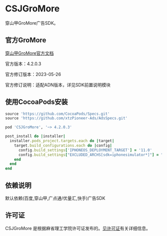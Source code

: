 # CSJGroMore
穿山甲GroMore广告SDK。

## 官方GroMore
[穿山甲GroMore官方文档](https://www.csjplatform.com/union/media/union/download/detail?id=79&osType=ios&locale=zh-CN&backPath=/union/media/union/download/groMore)
<p>官方版本：4.2.0.3<br>
<p>官方修订版本：2023-05-26<br>
<p>官方修订说明：适配ADN版本，详见SDK前置说明模块<br>

## 使用CocoaPods安装
```ruby
source 'https://github.com/CocoaPods/Specs.git'
source 'https://github.com/xtzPioneer-Ads/AdsSpecs.git'
```
```ruby
pod 'CSJGroMore', '~> 4.2.0.3'
```
```ruby
post_install do |installer|
  installer.pods_project.targets.each do |target|
    target.build_configurations.each do |config|
      config.build_settings['IPHONEOS_DEPLOYMENT_TARGET'] = '11.0'
      config.build_settings["EXCLUDED_ARCHS[sdk=iphonesimulator*]"] = "arm64"
    end
  end
end
```

## 依赖说明
默认依赖(百度,穿山甲,广点通/优量汇,快手)广告SDK

## 许可证
CSJGroMore 是根据麻省理工学院许可证发布的。[见许可证](https://github.com/xtzPioneer-Ads/CSJGroMore/blob/main/LICENSE)有关详细信息。
